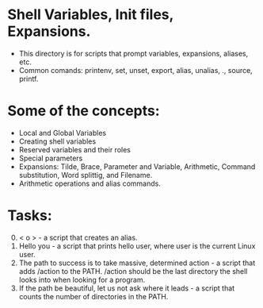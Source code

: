 # Shell Variables, Init files, Expansions.

- This directory is for scripts that prompt variables, expansions, aliases, etc.
- Common comands: printenv, set, unset, export, alias, unalias, ., source, printf.

# Some of the concepts:

- Local and Global Variables
- Creating shell variables
- Reserved variables and their roles
- Special parameters
- Expansions: Tilde, Brace, Parameter and Variable, Arithmetic, Command substitution, Word splittig, and Filename.
- Arithmetic operations and alias commands.

# Tasks:

0. < o > - a script that creates an alias.
1. Hello you - a script that prints hello user, where user is the current Linux user.
2. The path to success is to take massive, determined action - a script that adds /action to the PATH. /action should be the last directory the shell looks into when looking for a program.
3. If the path be beautiful, let us not ask where it leads - a script that counts the number of directories in the PATH.

